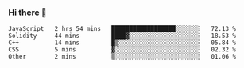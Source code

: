 ### Hi there 👋

<!--START_SECTION:waka-->

```text
JavaScript   2 hrs 54 mins   ██████████████████░░░░░░░   72.13 %
Solidity     44 mins         ████▓░░░░░░░░░░░░░░░░░░░░   18.53 %
C++          14 mins         █▒░░░░░░░░░░░░░░░░░░░░░░░   05.84 %
CSS          5 mins          ▓░░░░░░░░░░░░░░░░░░░░░░░░   02.32 %
Other        2 mins          ▒░░░░░░░░░░░░░░░░░░░░░░░░   01.06 %
```

<!--END_SECTION:waka-->
<!--
**Boombag0607/Boombag0607** is a ✨ _special_ ✨ repository because its `README.md` (this file) appears on your GitHub profile.

Here are some ideas to get you started:

- 🔭 I’m currently working on ...
- 🌱 I’m currently learning ...
- 👯 I’m looking to collaborate on ...
- 🤔 I’m looking for help with ...
- 💬 Ask me about ...
- 📫 How to reach me: ...
- 😄 Pronouns: ...
- ⚡ Fun fact: ...
-->
